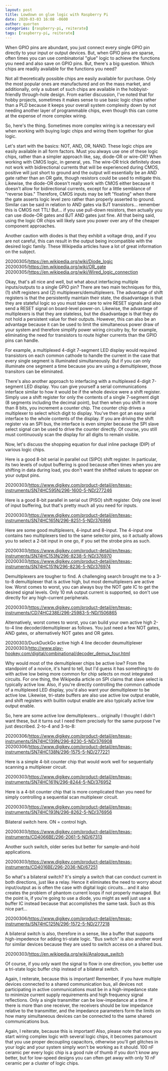 ```yaml
---
layout: post
title: Lowdown on glue logic with Raspberry Pi
date: 2020-03-03 16:08 -0600
author: quorten
categories: [raspberry-pi, reiterate]
tags: [raspberry-pi, reiterate]
---
```


When GPIO pins are abundant, you just connect every single GPIO pin
directly to your input or output devices.  But, when GPIO pins are
sparse, often times you can use combinatorial "glue" logic to achieve
the functions you need and also save on GPIO pins.  But, there's a big
question.  Which chips are readily available for the functions you
need?

Not all theoretically possible chips are easily available for
purchase.  Only the most popular ones are manufactured and on the mass
market, and additionally, only a subset of such chips are available in
the hobbyist-friendly through-hole design.  From earlier discussion,
I've noted that for hobby projects, sometimes it makes sense to use
basic logic chips rather than a PLD because it keeps your overall
system complexity down by not needing another layer of programmable
chips, even though this can come at the expense of more complex
wiring.

So, here's the thing.  Sometimes more complex wiring is a necessary
evil when working with buying logic chips and wiring them together for
glue logic.

<!-- more -->

Let's start with the basics: NOT, AND, OR, NAND.  These logic chips
are easily available in all form factors.  Must you always use one of
these logic chips, rather than a simpler approach like, say, diode-OR
or wire-OR?  When working with CMOS logic, in general, yes.  The
wire-OR trick definitely does not work with bidirectional currents
that will be experienced during CMOS, positive will just short to
ground and the output will essentially be an AND gate rather than an
OR gate, though resistors could be used to mitigate this.  Likewise,
the diode-OR doesn't really work with CMOS either because it doesn't
allow for bidirectional currents, except for a little semblance of
"reverse bias."  Therefore, CMOS inputs may be left "floating" when
there the gate asserts logic level zero rather than properly asserted
to ground.  Similar can be said in relation to AND gates via BJT
transistors... remember this is CMOS not TTL!  But... if you use
pull-down resistors, then actually you can use diode-OR gates and BJT
AND gates just fine.  All that being said, using the logic OR chips
will likely save you power over any of the cheaper component
approaches.

Another caution with diodes is that they exhibit a voltage drop, and
if you are not careful, this can result in the output being
incompatible with the desired logic family.  These Wikipedia articles
have a lot of great information on the subject.

20200305/https://en.wikipedia.org/wiki/Diode_logic  
20200305/https://en.wikipedia.org/wiki/OR_gate  
20200305/https://en.wikipedia.org/wiki/Wired_logic_connection

Okay, that's all nice and well, but what about interfacing multiple
inputs/outputs to a single GPIO pin?  There are two main techniques
for this, (1) shift registers and (2) multiplexers/demultiplexers.
The advantage of shift registers is that the persistently maintain
their state, the disadvantage is that they are stateful logic so you
must take care to wire RESET signals and also send a RESET signal on
board-level power-on.  Likewise, the advantage of multiplexers is that
they are stateless, but the disadvantage is that they do not hold a
persistent value for their outputs.  However, this can also be an
advantage because it can be used to limit the simultaneous power draw
of your system and therefore simplify power wiring circuitry by, for
example, eliminating the need for transistors to route higher currents
than the GPIO pins can handle.

For example, a multiplexed 4-digit 7-segment LED display would
required transistors on each common cathode to handle the current in
the case that every single segment is illuminated simultaneously.  But
if you can only illuminate one segment a time because you are using a
demultiplexer, those transitors can be eliminated.

There's also another approach to interfacing with a multiplexed
4-digit 7-segment LED display.  You can give yourself a serial
communications interface similar to how it would be if the whole
device were a shift register.  Simply use a shift register for only
the contents of a single 7-segment digit (8 segments including the
decimal point), but then when you shift in more than 8 bits, you
increment a counter chip.  The counter chip drives a multiplexer to
select which digit to display.  You've then got an easy serial
interface to the whole contents of the display.  If you are driving
the shift register via an SPI bus, the interface is even simpler
because the SPI slave select signal can be used to drive the counter
directly.  Of course, you still must continuously scan the display for
all digits to remain visible.

Now, let's discuss the shopping equation for dual inline package (DIP)
of various logic chips.

Here is a good 8-bit serial in parallel out (SIPO) shift register.  In
particular, its two levels of output buffering is good because often
times when you are shifting in data during load, you don't want the
shifted values to appear on your output pins.

20200303/https://www.digikey.com/product-detail/en/texas-instruments/SN74HC595N/296-1600-5-ND/277246

Here is a good 8-bit parallel in serial out (PISO) shift register.
Only one level of input buffering, but that's pretty much all you need
for inputs.

20200303/https://www.digikey.com/product-detail/en/texas-instruments/SN74HC165N/296-8251-5-ND/376966

Here are some good multiplexers, 4-input and 8-input.  The 4-input one
contains two multiplexers tied to the same selector pins, so it
actually allows you to select a 2-bit input in one go, if you set the
strobe pins as such.

20200303/https://www.digikey.com/product-detail/en/texas-instruments/SN74HC153N/296-8238-5-ND/376970  
20200303/https://www.digikey.com/product-detail/en/texas-instruments/SN74HC151N/296-8236-5-ND/376974

Demultiplexers are tougher to find.  A challenging search brought me
to a 3-to-8 demultiplexer that is active high, but most demultiplexers
are active low.  Worst comes to worst, you can always buy the NOT gate
IC to get the desired signal levels.  Only 10 mA output current is
supported, so don't use directly for any high-current peripherals.

20200303/https://www.digikey.com/product-detail/en/texas-instruments/CD74HC238E/296-25983-5-ND/1506865

Alternatively, worst comes to worst, you can build your own active
high 2-to-4 line decoder/demultiplexer as follows.  You just need a
few NOT gates, AND gates, or alternatively NOT gates and OR gates.

20200303/DuckDuckGo active high 4 line decoder deumultiplexer  
20200303/http://www.play-hookey.com/digital/combinational/decoder_demux_four.html

Why would most of the demultiplexer chips be active low?  From the
standpoint of a novice, it's hard to tell, but I'd guess it has
something to do with active low being more common for chip selects on
most integrated circuits.  For one thing, the Wikipedia article on SPI
claims that slave select is typically active low.  Also, if you're
directly controlling the common cathode of a multiplexed LED display,
you'd also want your demultiplexer to be active low.  Likewise,
tri-state buffers are also use active low output enable, and shift
registers with builtin output enable are also typically active low
output enable.

So, here are some active low demultiplexers... originally I thought I
didn't want these, but it turns out I need them precisely for the same
purpose I've just described.  2-to-4 and 3-to-8:

20200306/https://www.digikey.com/product-detail/en/texas-instruments/SN74HC139N/296-8230-5-ND/376908  
20200306/https://www.digikey.com/product-detail/en/texas-instruments/SN74HC138N/296-1575-5-ND/277221

Here is a simple 4-bit counter chip that would work well for
sequentially scanning a multiplexer circuit.

20200303/https://www.digikey.com/product-detail/en/texas-instruments/SN74HC161N/296-8244-5-ND/376952

Here is a 4-bit counter chip that is more complicated than you need
for simply controlling a sequential scan multiplexer circuit.

20200303/https://www.digikey.com/product-detail/en/texas-instruments/SN74HC193N/296-8262-5-ND/376956

Bilateral switch here.  ON = control high.

20200303/https://www.digikey.com/product-detail/en/texas-instruments/CD4066BE/296-2061-5-ND/67313

Another such switch, older series but better for sample-and-hold
applications.

20200303/https://www.digikey.com/product-detail/en/texas-instruments/CD4016BE/296-2036-ND/67251

So what's a bilateral switch?  It's simply a switch that can conduct
current in both directions, just like a relay.  Hence it eliminates
the need to worry about input/output as is often the case with digital
logic circuits... and it also creates the problem of phantom current
loops if not properly managed.  But the point is, if you're going to
use a diode, you might as well just use a buffer IC instead because
that accomplishes the same task.  Such as this nice part...

20200306/https://www.digikey.com/product-detail/en/texas-instruments/SN74HC125N/296-1572-5-ND/277218

A bilateral switch is also, therefore in a sense, like a buffer that
supports high-impedence for adding tri-state logic.  "Bus switch" is
also another word for similar devices because they are used to switch
access on a shared bus.

20200303/https://en.wikipedia.org/wiki/Analogue_switch

Of course, if you only want the signal to flow in one direction, you
better use a tri-state logic buffer chip instead of a bilateral
switch.

Again, I reiterate, because this is important!  Remember, if you have
multiple devices connected to a shared communication bus, all devices
not participating in active communications must be in a high-impedance
state to minimize current supply requirements and high frequency
signal reflections.  Only a single transmitter can be low-impedance at
a time.  If there is more than one receiver, the receivers should be
low impedance relative to the transmitter, and the impedance
parameters form the limits on how many simultaneous devices can be
connected to the same shared communications bus.

Again, I reiterate, because this is important!  Also, please note that
once you start wiring complex logic with several logic chips, it
becomes paramount that you use proper decoupling capacitors, otherwise
you'll get glitches in your logic and your system simply won't be
working as it should.  100 nF ceramic per every logic chip is a good
rule of thumb if you don't know any better, but for low-speed designs
you can often get away with only 10 nF ceramic per a cluster of logic
chips.
